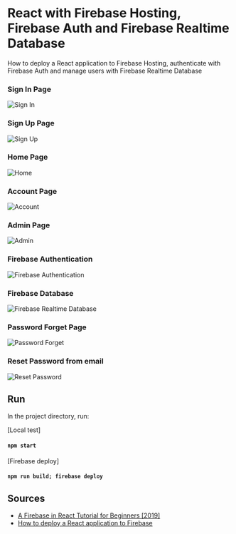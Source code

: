 # React with Firebase Hosting, Firebase Auth and Firebase Realtime Database
How to deploy a React application to Firebase Hosting, authenticate with Firebase Auth and manage users with Firebase Realtime Database

### Sign In Page
![Sign In](https://github.com/alessandroiori/react-firebase-hosting-auth-realtimedb/blob/master/readme_img/1.png)

### Sign Up Page
![Sign Up](https://github.com/alessandroiori/react-firebase-hosting-auth-realtimedb/blob/master/readme_img/2.png)

### Home Page
![Home](https://github.com/alessandroiori/react-firebase-hosting-auth-realtimedb/blob/master/readme_img/3.png)

### Account Page
![Account](https://github.com/alessandroiori/react-firebase-hosting-auth-realtimedb/blob/master/readme_img/4.png)

### Admin Page
![Admin](https://github.com/alessandroiori/react-firebase-hosting-auth-realtimedb/blob/master/readme_img/5.png)

### Firebase Authentication
![Firebase Authentication](https://github.com/alessandroiori/react-firebase-hosting-auth-realtimedb/blob/master/readme_img/6.png)

### Firebase Database
![Firebase Realtime Database](https://github.com/alessandroiori/react-firebase-hosting-auth-realtimedb/blob/master/readme_img/7.png)

### Password Forget Page
![Password Forget](https://github.com/alessandroiori/react-firebase-hosting-auth-realtimedb/blob/master/readme_img/8.png)

### Reset Password from email
![Reset Password](https://github.com/alessandroiori/react-firebase-hosting-auth-realtimedb/blob/master/readme_img/9.png)
## Run
In the project directory, run:

[Local test]
#### `npm start`

[Firebase deploy]
#### `npm run build; firebase deploy`

## Sources
- [A Firebase in React Tutorial for Beginners [2019]](https://www.robinwieruch.de/complete-firebase-authentication-react-tutorial)
- [How to deploy a React application to Firebase](https://www.robinwieruch.de/firebase-deploy-react-js)
